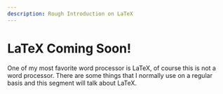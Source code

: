 ```yaml
---
description: Rough Introduction on LaTeX
---
```


# LaTeX Coming Soon!

One of my most favorite word processor is LaTeX, of course this is not a word processor. There are some things that I normally use on a regular basis and this segment will talk about LaTeX.




